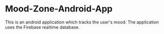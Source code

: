 # Mood-Zone-Android-App

This is an android application which tracks the user's mood. 
The application uses the Firebase realtime database. 
